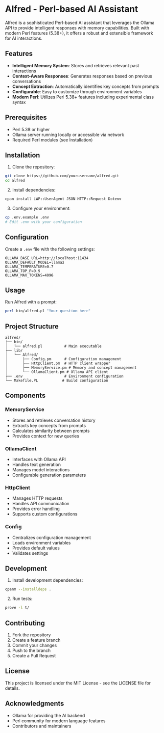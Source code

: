 # Alfred - Perl-based AI Assistant

Alfred is a sophisticated Perl-based AI assistant that leverages the Ollama API to provide intelligent responses with memory capabilities. Built with modern Perl features (5.38+), it offers a robust and extensible framework for AI interactions.

## Features

- **Intelligent Memory System**: Stores and retrieves relevant past interactions
- **Context-Aware Responses**: Generates responses based on previous conversations
- **Concept Extraction**: Automatically identifies key concepts from prompts
- **Configurable**: Easy to customize through environment variables
- **Modern Perl**: Utilizes Perl 5.38+ features including experimental class syntax

## Prerequisites

- Perl 5.38 or higher
- Ollama server running locally or accessible via network
- Required Perl modules (see Installation)

## Installation

1. Clone the repository:
```bash
git clone https://github.com/yourusername/alfred.git
cd alfred
```

2. Install dependencies:
```bash
cpan install LWP::UserAgent JSON HTTP::Request Dotenv
```

3. Configure your environment:
```bash
cp .env.example .env
# Edit .env with your configuration
```

## Configuration

Create a `.env` file with the following settings:

```env
OLLAMA_BASE_URL=http://localhost:11434
OLLAMA_DEFAULT_MODEL=llama2
OLLAMA_TEMPERATURE=0.7
OLLAMA_TOP_P=0.9
OLLAMA_MAX_TOKENS=4096
```

## Usage

Run Alfred with a prompt:

```bash
perl bin/alfred.pl "Your question here"
```

## Project Structure

```
alfred/
├── bin/
│   └── alfred.pl          # Main executable
├── lib/
│   └── Alfred/
│       ├── Config.pm      # Configuration management
│       ├── HttpClient.pm  # HTTP client wrapper
│       ├── MemoryService.pm # Memory and concept management
│       └── OllamaClient.pm # Ollama API client
├── .env                   # Environment configuration
└── Makefile.PL           # Build configuration
```

## Components

### MemoryService
- Stores and retrieves conversation history
- Extracts key concepts from prompts
- Calculates similarity between prompts
- Provides context for new queries

### OllamaClient
- Interfaces with Ollama API
- Handles text generation
- Manages model interactions
- Configurable generation parameters

### HttpClient
- Manages HTTP requests
- Handles API communication
- Provides error handling
- Supports custom configurations

### Config
- Centralizes configuration management
- Loads environment variables
- Provides default values
- Validates settings

## Development

1. Install development dependencies:
```bash
cpanm --installdeps .
```

2. Run tests:
```bash
prove -l t/
```

## Contributing

1. Fork the repository
2. Create a feature branch
3. Commit your changes
4. Push to the branch
5. Create a Pull Request

## License

This project is licensed under the MIT License - see the LICENSE file for details.

## Acknowledgments

- Ollama for providing the AI backend
- Perl community for modern language features
- Contributors and maintainers 